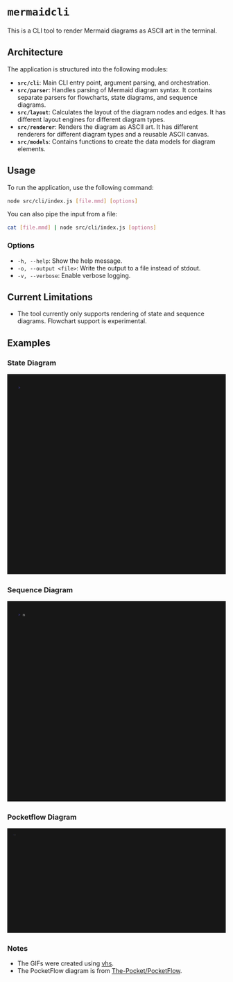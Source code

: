# `mermaidcli`

This is a CLI tool to render Mermaid diagrams as ASCII art in the terminal.

## Architecture

The application is structured into the following modules:

- **`src/cli`**: Main CLI entry point, argument parsing, and orchestration.
- **`src/parser`**: Handles parsing of Mermaid diagram syntax. It contains separate parsers for flowcharts, state diagrams, and sequence diagrams.
- **`src/layout`**: Calculates the layout of the diagram nodes and edges. It has different layout engines for different diagram types.
- **`src/renderer`**: Renders the diagram as ASCII art. It has different renderers for different diagram types and a reusable ASCII canvas.
- **`src/models`**: Contains functions to create the data models for diagram elements.

## Usage

To run the application, use the following command:

```bash
node src/cli/index.js [file.mmd] [options]
```

You can also pipe the input from a file:

```bash
cat [file.mmd] | node src/cli/index.js [options]
```

### Options

- `-h, --help`: Show the help message.
- `-o, --output <file>`: Write the output to a file instead of stdout.
- `-v, --verbose`: Enable verbose logging.

## Current Limitations

- The tool currently only supports rendering of state and sequence diagrams. Flowchart support is experimental.

## Examples

### State Diagram

![State Diagram](assets/state-dmm.gif)

### Sequence Diagram

![Sequence Diagram](assets/sequence-dmm.gif)

### Pocketflow Diagram

![Pocketflow Diagram](assets/pocketflow-dmm.gif)

### Notes
* The GIFs were created using [vhs](https://github.com/charmbracelet/vhs).
* The PocketFlow diagram is from [The-Pocket/PocketFlow](https://github.com/The-Pocket/PocketFlow).

